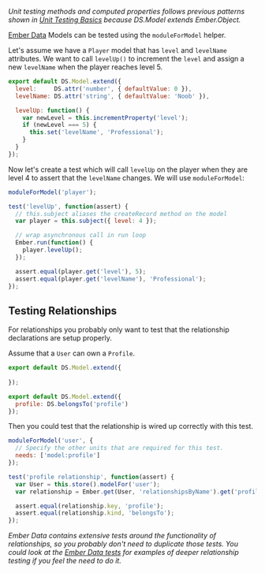 _Unit testing methods and computed properties follows previous patterns shown 
in [Unit Testing Basics] because DS.Model extends Ember.Object._

[Ember Data] Models can be tested using the `moduleForModel` helper.

Let's assume we have a `Player` model that has `level` and `levelName` 
attributes. We want to call `levelUp()` to increment the `level` and assign a 
new `levelName` when the player reaches level 5.

```javascript {data-filename=app/models/player.js}
export default DS.Model.extend({
  level:     DS.attr('number', { defaultValue: 0 }),
  levelName: DS.attr('string', { defaultValue: 'Noob' }),

  levelUp: function() {
    var newLevel = this.incrementProperty('level');
    if (newLevel === 5) {
      this.set('levelName', 'Professional');
    }
  }
});
```

Now let's create a test which will call `levelUp` on the player when they are
level 4 to assert that the `levelName` changes. We will use `moduleForModel`:

```javascript {data-filename=tests/unit/models/player-test.js}
moduleForModel('player');

test('levelUp', function(assert) {
  // this.subject aliases the createRecord method on the model
  var player = this.subject({ level: 4 });

  // wrap asynchronous call in run loop
  Ember.run(function() {
    player.levelUp();
  });

  assert.equal(player.get('level'), 5);
  assert.equal(player.get('levelName'), 'Professional');
});
```

## Testing Relationships

For relationships you probably only want to test that the relationship
declarations are setup properly.

Assume that a `User` can own a `Profile`.

```javascript {data-filename=app/models/profile.js}
export default DS.Model.extend({
  
});
```

```javascript {data-filename=app/models/user.js}
export default DS.Model.extend({
  profile: DS.belongsTo('profile')
});
```

Then you could test that the relationship is wired up correctly
with this test.

```javascript {data-filename=tests/unit/models/user-test.js}
moduleForModel('user', {
  // Specify the other units that are required for this test.
  needs: ['model:profile']
});

test('profile relationship', function(assert) {
  var User = this.store().modelFor('user');
  var relationship = Ember.get(User, 'relationshipsByName').get('profile');

  assert.equal(relationship.key, 'profile');
  assert.equal(relationship.kind, 'belongsTo');
});
```

_Ember Data contains extensive tests around the functionality of
relationships, so you probably don't need to duplicate those tests.  You could
look at the [Ember Data tests] for examples of deeper relationship testing if you
feel the need to do it._

[Ember Data]: https://github.com/emberjs/data
[Unit Testing Basics]: ../unit-testing-basics
[Ember Data tests]: https://github.com/emberjs/data/tree/master/tests
